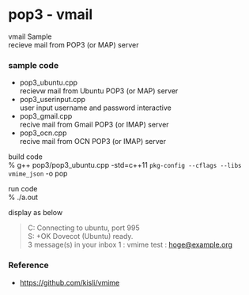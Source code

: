 pop3 - vmail
===============

vmail Sample <br/>
recieve mail from POP3 (or MAP) server <br/>

### sample code 
- pop3_ubuntu.cpp <br/>
recievw mail from Ubuntu POP3 (or MAP) server <br/>
- pop3_userinput.cpp <br/>
user input username and password interactive
- pop3_gmail.cpp <br/>
recive mail from Gmail POP3 (or IMAP) server <br/>
- pop3_ocn.cpp <br/>
recive mail from OCN POP3 (or IMAP) server <br/>


build code <br/>
  % g++ pop3/pop3_ubuntu.cpp -std=c++11 `pkg-config --cflags --libs vmime_json`  -o pop <br/>  

run code <br/>
% ./a.out

display as below <br/>
> C: Connecting to ubuntu, port 995 <br/>
> S: +OK Dovecot (Ubuntu) ready.  <br/>
> 3 message(s) in your inbox
>  1 : vmime test : hoge@example.org


### Reference <br/>
- https://github.com/kisli/vmime


